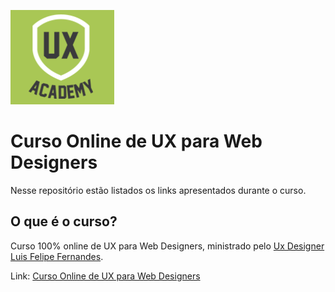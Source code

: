 ![Logo Ux Design](logo.png)

# Curso Online de UX para Web Designers

Nesse repositório estão listados os links apresentados durante o curso.

## O que é o curso?

Curso 100% online de UX para Web Designers, ministrado pelo [Ux Designer Luis Felipe Fernandes](https://twitter.com/luisfelipe_f).

Link: [Curso Online de UX para Web Designers](http://www.uxacademy.com.br/)